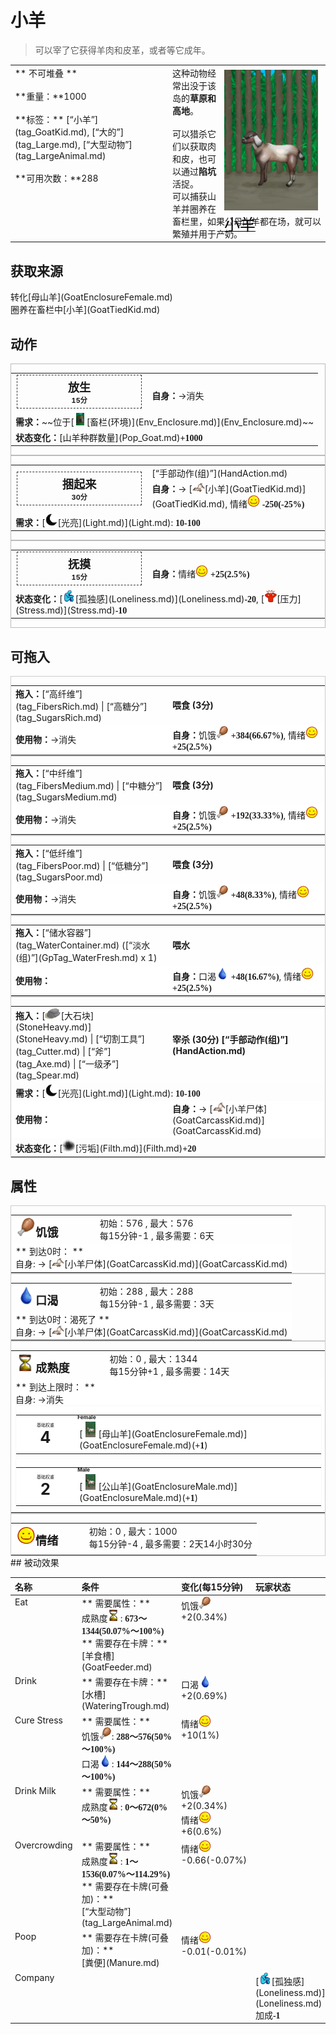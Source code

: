 # 小羊  
> 可以宰了它获得羊肉和皮革，或者等它成年。  
  
<table class="table table-bordered" data-toggle="table"  data-show-header="false"><thead style="display:none"><tr ><th  style="width:50%;text-align:left;vertical-align:top;"  >title</th><th  style="width:50%;text-align:left;vertical-align:top;"  ></th></tr></thead><tr ><td  style="width:50%;text-align:left;vertical-align:top;"  >** 不可堆叠 **<br><br>**重量：**1000<br><br>**标签：**	[“小羊”](tag_GoatKid.md), [“大的”](tag_Large.md), [“大型动物”](tag_LargeAnimal.md)<br><br>**可用次数：**288</td><td  style="width:50%;text-align:left;vertical-align:top;"  ><div style="float:right; margin:5px"><div class="gamecard" style="width:150px; height:225px;"><a href="GoatEnclosureKid.md" style="color:black"><img decoding="async" src="../wiki/Sprite/GoatKidEnclosure.png" class="cardimage" style="max-width:150px;max-height:225px;"><span style="font-size: 25px;">小羊</span></a></div></div>这种动物经常出没于该岛的<b>草原和高地</b>。<br><br>可以猎杀它们以获取肉和皮，也可以通过<b>陷坑</b>活捉。<br>可以捕获山羊并圈养在畜栏里，如果公母山羊都在场，就可以繁殖并用于产奶。<br></td></tr></tbody></table>  
  
## 获取来源  
<div style="display:inline-block"><div class="gamedatalist" style="text-align:left;min-width:200px;min-height:0px;"><div style="display:inline-block"><div style="display:inline-block;vertical-align:middle;">转化</div><div style="display:inline-block;vertical-align:middle;">[母山羊](GoatEnclosureFemale.md)</div></div></div><div class="gamedatalist" style="text-align:left;min-width:200px;min-height:0px;"><div style="display:inline-block"><div style="display:inline-block;vertical-align:middle;">圈养在畜栏中</div><div style="display:inline-block;vertical-align:middle;">[小羊](GoatTiedKid.md)</div></div></div></div>  
  
## 动作  
<div  style="border:1px solid #BBB"><table><tr><td rowspan="2" style="width:200px;text-align:center;font-size:1.3em;font-weight:bold"><div style="padding:5px;border:1px dashed #333"><div>放生</div><div style="font-size:0.6em;"><font data-toggle="tooltip" data-placement="top" title="1TP">15分</font></div></div></td><td></td></tr><tr><td><b>自身：</b>→消失</td></tr><tr><td colspan="2"><b>需求：</b>~~位于[<div style="width:20px;display:inline-block;text-align:center"><img decoding="async" src="../wiki/Sprite/MudHut.png" href="a.md" style="max-width:20px;max-height:20px;"></div>[畜栏(环境)](Env_Enclosure.md)](Env_Enclosure.md)~~</td></tr><tr><td colspan="2"><b>状态变化：</b>[山羊种群数量](Pop_Goat.md)<span style="font-family:ui-monospace"><b>+1000</b></span></td></tr></table></div>  
<div  style="border:1px solid #BBB"><table><tr><td rowspan="2" style="width:200px;text-align:center;font-size:1.3em;font-weight:bold"><div style="padding:5px;border:1px dashed #333"><div>捆起来</div><div style="font-size:0.6em;"><font data-toggle="tooltip" data-placement="top" title="2TP">30分</font></div></div></td><td>[“手部动作(组)”](HandAction.md)</td></tr><tr><td><b>自身：</b>→ [<div style="width:20px;display:inline-block;text-align:center"><img decoding="async" src="../wiki/Sprite/GoatTiedKid.png" href="a.md" style="max-width:20px;max-height:20px;"></div>[小羊](GoatTiedKid.md)](GoatTiedKid.md), 情绪<div style="width:20px;display:inline-block;text-align:center"><img decoding="async" src="../wiki/Sprite/Content.png" href="a.md" style="max-width:20px;max-height:20px;"></div>  <span style="font-family:ui-monospace"><b>-250(-25%)</b></span></td></tr><tr><td colspan="2"><b>需求：</b>[<div style="width:20px;display:inline-block;text-align:center"><img decoding="async" src="../wiki/Sprite/Darkness17609.png" href="a.md" style="max-width:20px;max-height:20px;"></div>[光亮](Light.md)](Light.md): <span style="font-family:ui-monospace"><b>10-100</b></span></td></tr></table></div>  
<div  style="border:1px solid #BBB"><table><tr><td rowspan="2" style="width:200px;text-align:center;font-size:1.3em;font-weight:bold"><div style="padding:5px;border:1px dashed #333"><div>抚摸</div><div style="font-size:0.6em;"><font data-toggle="tooltip" data-placement="top" title="1TP">15分</font></div></div></td><td></td></tr><tr><td><b>自身：</b>情绪<div style="width:20px;display:inline-block;text-align:center"><img decoding="async" src="../wiki/Sprite/Content.png" href="a.md" style="max-width:20px;max-height:20px;"></div>  <span style="font-family:ui-monospace"><b>+25(2.5%)</b></span></td></tr><tr><td colspan="2"><b>状态变化：</b>[<div style="width:20px;display:inline-block;text-align:center"><img decoding="async" src="../wiki/Sprite/Loneliness.png" href="a.md" style="max-width:20px;max-height:20px;"></div>[孤独感](Loneliness.md)](Loneliness.md)<span style="font-family:ui-monospace"><b>-20</b></span>, [<div style="width:20px;display:inline-block;text-align:center"><img decoding="async" src="../wiki/Sprite/Stress.png" href="a.md" style="max-width:20px;max-height:20px;"></div>[压力](Stress.md)](Stress.md)<span style="font-family:ui-monospace"><b>-10</b></span></td></tr></table></div>  
  
  
## 可拖入  
<div  style="border:1px solid #CCC;"><table style="margin-bottom:0px;"><tr><td style="width:40%;text-align:left; background-color:#FEFEFE"><b>拖入：</b>[“高纤维”](tag_FibersRich.md) | [“高糖分”](tag_SugarsRich.md)</td><td style="width:40%;font-size:1em;font-weight:bold;background-color:#FEFEFE">喂食 (<font data-toggle="tooltip" data-placement="top" title="0.2TP">3分</font>) </td></tr><tr style="background-color:#FFFFFF"><td style=""><b>使用物：</b>→消失</td><td style=""><b>自身：</b>饥饿<div style="width:20px;display:inline-block;text-align:center"><img decoding="async" src="../wiki/Sprite/Hunger.png" href="a.md" style="max-width:20px;max-height:20px;"></div>  <span style="font-family:ui-monospace"><b>+384(66.67%)</b></span>, 情绪<div style="width:20px;display:inline-block;text-align:center"><img decoding="async" src="../wiki/Sprite/Content.png" href="a.md" style="max-width:20px;max-height:20px;"></div>  <span style="font-family:ui-monospace"><b>+25(2.5%)</b></span></td></tr></table></div>  
<div  style="border:1px solid #CCC;"><table style="margin-bottom:0px;"><tr><td style="width:40%;text-align:left; background-color:#FEFEFE"><b>拖入：</b>[“中纤维”](tag_FibersMedium.md) | [“中糖分”](tag_SugarsMedium.md)</td><td style="width:40%;font-size:1em;font-weight:bold;background-color:#FEFEFE">喂食 (<font data-toggle="tooltip" data-placement="top" title="0.2TP">3分</font>) </td></tr><tr style="background-color:#FFFFFF"><td style=""><b>使用物：</b>→消失</td><td style=""><b>自身：</b>饥饿<div style="width:20px;display:inline-block;text-align:center"><img decoding="async" src="../wiki/Sprite/Hunger.png" href="a.md" style="max-width:20px;max-height:20px;"></div>  <span style="font-family:ui-monospace"><b>+192(33.33%)</b></span>, 情绪<div style="width:20px;display:inline-block;text-align:center"><img decoding="async" src="../wiki/Sprite/Content.png" href="a.md" style="max-width:20px;max-height:20px;"></div>  <span style="font-family:ui-monospace"><b>+25(2.5%)</b></span></td></tr></table></div>  
<div  style="border:1px solid #CCC;"><table style="margin-bottom:0px;"><tr><td style="width:40%;text-align:left; background-color:#FEFEFE"><b>拖入：</b>[“低纤维”](tag_FibersPoor.md) | [“低糖分”](tag_SugarsPoor.md)</td><td style="width:40%;font-size:1em;font-weight:bold;background-color:#FEFEFE">喂食 (<font data-toggle="tooltip" data-placement="top" title="0.2TP">3分</font>) </td></tr><tr style="background-color:#FFFFFF"><td style=""><b>使用物：</b>→消失</td><td style=""><b>自身：</b>饥饿<div style="width:20px;display:inline-block;text-align:center"><img decoding="async" src="../wiki/Sprite/Hunger.png" href="a.md" style="max-width:20px;max-height:20px;"></div>  <span style="font-family:ui-monospace"><b>+48(8.33%)</b></span>, 情绪<div style="width:20px;display:inline-block;text-align:center"><img decoding="async" src="../wiki/Sprite/Content.png" href="a.md" style="max-width:20px;max-height:20px;"></div>  <span style="font-family:ui-monospace"><b>+25(2.5%)</b></span></td></tr></table></div>  
<div  style="border:1px solid #CCC;"><table style="margin-bottom:0px;"><tr><td style="width:40%;text-align:left; background-color:#FEFEFE"><b>拖入：</b>[“储水容器”](tag_WaterContainer.md) ([“淡水(组)”](GpTag_WaterFresh.md) x 1)</td><td style="width:40%;font-size:1em;font-weight:bold;background-color:#FEFEFE">喂水  </td></tr><tr style="background-color:#FFFFFF"><td style=""><b>使用物：</b></td><td style=""><b>自身：</b>口渴<div style="width:20px;display:inline-block;text-align:center"><img decoding="async" src="../wiki/Sprite/Thirst.png" href="a.md" style="max-width:20px;max-height:20px;"></div>  <span style="font-family:ui-monospace"><b>+48(16.67%)</b></span>, 情绪<div style="width:20px;display:inline-block;text-align:center"><img decoding="async" src="../wiki/Sprite/Content.png" href="a.md" style="max-width:20px;max-height:20px;"></div>  <span style="font-family:ui-monospace"><b>+25(2.5%)</b></span></td></tr></table></div>  
<div  style="border:1px solid #CCC;"><table style="margin-bottom:0px;"><tr><td style="width:40%;text-align:left; background-color:#FEFEFE"><b>拖入：</b>[<div style="width:25px;display:inline-block;text-align:center"><img decoding="async" src="../wiki/Sprite/Sandstone.png" href="a.md" style="max-width:25px;max-height:25px;"></div>[大石块](StoneHeavy.md)](StoneHeavy.md) | [“切割工具”](tag_Cutter.md) | [“斧”](tag_Axe.md) | [“一级矛”](tag_Spear.md)</td><td style="width:40%;font-size:1em;font-weight:bold;background-color:#FEFEFE">宰杀 (<font data-toggle="tooltip" data-placement="top" title="2TP">30分</font>) [“手部动作(组)”](HandAction.md)</td></tr><tr><td colspan="2"><b>需求：</b>[<div style="width:20px;display:inline-block;text-align:center"><img decoding="async" src="../wiki/Sprite/Darkness17609.png" href="a.md" style="max-width:20px;max-height:20px;"></div>[光亮](Light.md)](Light.md): <span style="font-family:ui-monospace"><b>10-100</b></span></td></tr><tr style="background-color:#FFFFFF"><td style=""><b>使用物：</b></td><td style=""><b>自身：</b>→ [<div style="width:20px;display:inline-block;text-align:center"><img decoding="async" src="../wiki/Sprite/GoatCarcassKid.png" href="a.md" style="max-width:20px;max-height:20px;"></div>[小羊尸体](GoatCarcassKid.md)](GoatCarcassKid.md)</td></tr><tr><td colspan="2"><b>状态变化：</b>[<div style="width:20px;display:inline-block;text-align:center"><img decoding="async" src="../wiki/Sprite/Dirt3.png" href="a.md" style="max-width:20px;max-height:20px;"></div>[污垢](Filth.md)](Filth.md)<span style="font-family:ui-monospace"><b>+20</b></span></td></tr></table></div>  
  
## 属性   
<div  style="border:1px solid #CCC;"><table style="margin-bottom:0px;"><tr><td style="width:30%;text-align:left; background-color:#FEFEFE;font-size:1.3em;font-weight:bold;"><div style="width:30px;display:inline-block;text-align:center"><img decoding="async" src="../wiki/Sprite/Hunger.png" href="a.md" style="max-width:30px;max-height:30px;"></div>饥饿</td><td style="font-size:1em;background-color:#FEFEFE">初始：576 , 最大：576<br>每15分钟-1 , 最多需要：<font data-toggle="tooltip" data-placement="top" title="576TP">6天</font></td></tr><tr style="background-color:#FFFFFF"><td colspan=2>** 到达0时： **<br>自身: → [<div style="width:20px;display:inline-block;text-align:center"><img decoding="async" src="../wiki/Sprite/GoatCarcassKid.png" href="a.md" style="max-width:20px;max-height:20px;"></div>[小羊尸体](GoatCarcassKid.md)](GoatCarcassKid.md)</td></tr></table></div>  
<div  style="border:1px solid #CCC;"><table style="margin-bottom:0px;"><tr><td style="width:30%;text-align:left; background-color:#FEFEFE;font-size:1.3em;font-weight:bold;"><div style="width:30px;display:inline-block;text-align:center"><img decoding="async" src="../wiki/Sprite/Thirst.png" href="a.md" style="max-width:30px;max-height:30px;"></div>口渴</td><td style="font-size:1em;background-color:#FEFEFE">初始：288 , 最大：288<br>每15分钟-1 , 最多需要：<font data-toggle="tooltip" data-placement="top" title="288TP">3天</font></td></tr><tr style="background-color:#FFFFFF"><td colspan=2>** 到达0时：渴死了 **<br>自身: → [<div style="width:20px;display:inline-block;text-align:center"><img decoding="async" src="../wiki/Sprite/GoatCarcassKid.png" href="a.md" style="max-width:20px;max-height:20px;"></div>[小羊尸体](GoatCarcassKid.md)](GoatCarcassKid.md)</td></tr></table></div>  
<div  style="border:1px solid #CCC;"><table style="margin-bottom:0px;"><tr><td style="width:30%;text-align:left; background-color:#FEFEFE;font-size:1.3em;font-weight:bold;"><div style="width:30px;display:inline-block;text-align:center"><img decoding="async" src="../wiki/Sprite/Spoilage.png" href="a.md" style="max-width:30px;max-height:30px;"></div>成熟度</td><td style="font-size:1em;background-color:#FEFEFE">初始：0 , 最大：1344<br>每15分钟+1 , 最多需要：<font data-toggle="tooltip" data-placement="top" title="1344TP">14天</font></td></tr><tr style="background-color:#FFFFFF"><td colspan=2>** 到达上限时： **<br>自身: →消失<br><div style="columns:auto;position:relative;"><div style="display:inline-block;width:100%;break-inside: avoid;border:1px solid #F8F8F8"><table style="margin-bottom:3px;"><tr><td rowspan=2 style="text-align:center" width="80px"><div style="font-size:0.5em">基础权重</div><div style="font-size:1.8em;font-weight:bold">4</div></td><td style="font-size:0.6em;line-height:0.6em;font-weight:bold">Female</td></tr><tr><td>[<div style="width:25px;display:inline-block;text-align:center"><img decoding="async" src="../wiki/Sprite/GoatFemaleEnclosure.png" href="a.md" style="max-width:25px;max-height:25px;"></div>[母山羊](GoatEnclosureFemale.md)](GoatEnclosureFemale.md)(<span style="font-family:ui-monospace"><b>+1</b></span>)</td></tr></table></div><div style="display:inline-block;width:100%;break-inside: avoid;border:1px solid #F8F8F8"><table style="margin-bottom:3px;"><tr><td rowspan=2 style="text-align:center" width="80px"><div style="font-size:0.5em">基础权重</div><div style="font-size:1.8em;font-weight:bold">2</div></td><td style="font-size:0.6em;line-height:0.6em;font-weight:bold">Male</td></tr><tr><td>[<div style="width:25px;display:inline-block;text-align:center"><img decoding="async" src="../wiki/Sprite/GoatMaleEnclosure.png" href="a.md" style="max-width:25px;max-height:25px;"></div>[公山羊](GoatEnclosureMale.md)](GoatEnclosureMale.md)(<span style="font-family:ui-monospace"><b>+1</b></span>)</td></tr></table></div></div></td></tr></table></div>  
<div  style="border:1px solid #CCC;"><table style="margin-bottom:0px;"><tr><td style="width:30%;text-align:left; background-color:#FEFEFE;font-size:1.3em;font-weight:bold;"><div style="width:30px;display:inline-block;text-align:center"><img decoding="async" src="../wiki/Sprite/Content.png" href="a.md" style="max-width:30px;max-height:30px;"></div>情绪</td><td style="font-size:1em;background-color:#FEFEFE">初始：0 , 最大：1000<br>每15分钟-4 , 最多需要：<font data-toggle="tooltip" data-placement="top" title="250TP">2天14小时30分</font></td></tr><tr style="background-color:#FFFFFF"><td colspan=2></td></tr></table></div>  
## 被动效果  
<table class="table table-bordered" data-toggle="table"  ><thead style=""><tr ><th  style="text-align:left;vertical-align:top;"  >名称</th><th  style="text-align:left;vertical-align:top;"  >条件</th><th  style="text-align:left;vertical-align:top;"  >变化(每15分钟)</th><th  style="text-align:left;vertical-align:top;"  >玩家状态</th></tr></thead><tr ><td  style="text-align:left;vertical-align:top;"  >Eat</td><td  style="text-align:left;vertical-align:top;"  >** 需要属性：**<br>成熟度<div style="width:20px;display:inline-block;text-align:center"><img decoding="async" src="../wiki/Sprite/Spoilage.png" href="a.md" style="max-width:20px;max-height:20px;"></div>: <span style="font-family:ui-monospace"><b>673～1344(50.07%～100%)</b></span><br>** 需要存在卡牌：**<br>[羊食槽](GoatFeeder.md)</td><td  style="text-align:left;vertical-align:top;"  >饥饿<div style="width:20px;display:inline-block;text-align:center"><img decoding="async" src="../wiki/Sprite/Hunger.png" href="a.md" style="max-width:20px;max-height:20px;"></div> +2(0.34%)</td><td  style="text-align:left;vertical-align:top;"  ></td></tr><tr ><td  style="text-align:left;vertical-align:top;"  >Drink</td><td  style="text-align:left;vertical-align:top;"  >** 需要存在卡牌：**<br>[水槽](WateringTrough.md)</td><td  style="text-align:left;vertical-align:top;"  >口渴<div style="width:20px;display:inline-block;text-align:center"><img decoding="async" src="../wiki/Sprite/Thirst.png" href="a.md" style="max-width:20px;max-height:20px;"></div> +2(0.69%)</td><td  style="text-align:left;vertical-align:top;"  ></td></tr><tr ><td  style="text-align:left;vertical-align:top;"  >Cure Stress</td><td  style="text-align:left;vertical-align:top;"  >** 需要属性：**<br>饥饿<div style="width:20px;display:inline-block;text-align:center"><img decoding="async" src="../wiki/Sprite/Hunger.png" href="a.md" style="max-width:20px;max-height:20px;"></div>: <span style="font-family:ui-monospace"><b>288～576(50%～100%)</b></span><br>口渴<div style="width:20px;display:inline-block;text-align:center"><img decoding="async" src="../wiki/Sprite/Thirst.png" href="a.md" style="max-width:20px;max-height:20px;"></div>: <span style="font-family:ui-monospace"><b>144～288(50%～100%)</b></span></td><td  style="text-align:left;vertical-align:top;"  >情绪<div style="width:20px;display:inline-block;text-align:center"><img decoding="async" src="../wiki/Sprite/Content.png" href="a.md" style="max-width:20px;max-height:20px;"></div>+10(1%)</td><td  style="text-align:left;vertical-align:top;"  ></td></tr><tr ><td  style="text-align:left;vertical-align:top;"  >Drink Milk</td><td  style="text-align:left;vertical-align:top;"  >** 需要属性：**<br>成熟度<div style="width:20px;display:inline-block;text-align:center"><img decoding="async" src="../wiki/Sprite/Spoilage.png" href="a.md" style="max-width:20px;max-height:20px;"></div>: <span style="font-family:ui-monospace"><b>0～672(0%～50%)</b></span></td><td  style="text-align:left;vertical-align:top;"  >饥饿<div style="width:20px;display:inline-block;text-align:center"><img decoding="async" src="../wiki/Sprite/Hunger.png" href="a.md" style="max-width:20px;max-height:20px;"></div> +2(0.34%)<br>情绪<div style="width:20px;display:inline-block;text-align:center"><img decoding="async" src="../wiki/Sprite/Content.png" href="a.md" style="max-width:20px;max-height:20px;"></div>+6(0.6%)</td><td  style="text-align:left;vertical-align:top;"  ></td></tr><tr ><td  style="text-align:left;vertical-align:top;"  >Overcrowding</td><td  style="text-align:left;vertical-align:top;"  >** 需要属性：**<br>成熟度<div style="width:20px;display:inline-block;text-align:center"><img decoding="async" src="../wiki/Sprite/Spoilage.png" href="a.md" style="max-width:20px;max-height:20px;"></div>: <span style="font-family:ui-monospace"><b>1～1536(0.07%～114.29%)</b></span><br>** 需要存在卡牌(可叠加)：**<br>[“大型动物”](tag_LargeAnimal.md)</td><td  style="text-align:left;vertical-align:top;"  >情绪<div style="width:20px;display:inline-block;text-align:center"><img decoding="async" src="../wiki/Sprite/Content.png" href="a.md" style="max-width:20px;max-height:20px;"></div>-0.66(-0.07%)</td><td  style="text-align:left;vertical-align:top;"  ></td></tr><tr ><td  style="text-align:left;vertical-align:top;"  >Poop</td><td  style="text-align:left;vertical-align:top;"  >** 需要存在卡牌(可叠加)：**<br>[粪便](Manure.md)</td><td  style="text-align:left;vertical-align:top;"  >情绪<div style="width:20px;display:inline-block;text-align:center"><img decoding="async" src="../wiki/Sprite/Content.png" href="a.md" style="max-width:20px;max-height:20px;"></div>-0.01(-0.01%)</td><td  style="text-align:left;vertical-align:top;"  ></td></tr><tr ><td  style="text-align:left;vertical-align:top;"  >Company</td><td  style="text-align:left;vertical-align:top;"  ></td><td  style="text-align:left;vertical-align:top;"  ></td><td  style="text-align:left;vertical-align:top;"  >[<div style="width:20px;display:inline-block;text-align:center"><img decoding="async" src="../wiki/Sprite/Loneliness.png" href="a.md" style="max-width:20px;max-height:20px;"></div>[孤独感](Loneliness.md)](Loneliness.md)加成<span style="font-family:ui-monospace"><b>-1</b></span></td></tr></tbody></table>  
  


<script>document.title="小羊 - 卡牌生存百科 Card Survival Wiki";</script>